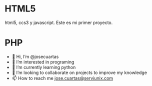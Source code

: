 HTML5
=====
html5, ccs3 y javascript.
Este es mi primer proyecto.

PHP
====
- 👋 Hi, I’m @josecuartas
- 👀 I’m interested in programing
- 🌱 I’m currently learning python
- 💞️ I’m looking to collaborate on projects to improve my knowledge
- 📫 How to reach me jose.cuartas@serviunix.com

<!---
josecuartas/html5 is a ✨ special ✨ repository because its `README.md` (this file) appears on your GitHub profile.
You can click the Preview link to take a look at your changes.
--->
